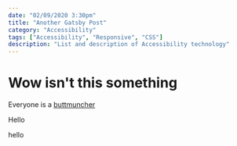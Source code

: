 ```yaml
---
date: "02/09/2020 3:30pm"
title: "Another Gatsby Post"
category: "Accessibility"
tags: ["Accessibility", "Responsive", "CSS"]
description: "List and description of Accessibility technology"
---
```


# Wow isn't this something

Everyone is a [buttmuncher](./firstPost)

Hello

hello
